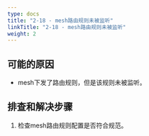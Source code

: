 ```yaml
---
type: docs
title: "2-18 - mesh路由规则未被监听"
linkTitle: "2-18 - mesh路由规则未被监听"
weight: 2
---
```


## 可能的原因

* mesh下发了路由规则，但是该规则未被监听。

## 排查和解决步骤
1. 检查mesh路由规则配置是否符合规范。



<p style="margin-top: 3rem;"> </p>